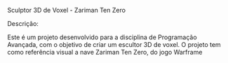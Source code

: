Sculptor 3D de Voxel - Zariman Ten Zero

Descrição:

Este é um projeto desenvolvido para a disciplina de Programação Avançada, com o objetivo de criar um escultor 3D de voxel. O projeto tem como referência visual a nave Zariman Ten Zero, do jogo Warframe
